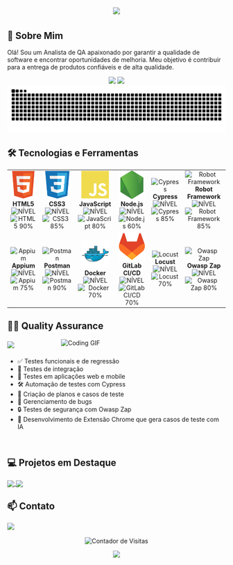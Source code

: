 <!-- Título com animação -->
<h1 align="center">
  <img src="https://readme-typing-svg.herokuapp.com/?lines=Olá,+Mundo!+👋;Eu+sou+Jean+Carlos!&center=true&size=30&theme=dracula">
</h1>

<!-- Seção sobre mim -->
## 🚀 Sobre Mim
Olá! Sou um Analista de QA apaixonado por garantir a qualidade de software e encontrar oportunidades de melhoria. Meu objetivo é contribuir para a entrega de produtos confiáveis e de alta qualidade.

<!-- GitHub Stats -->
<div align="center">
  <img height="180em" src="https://github-readme-stats.vercel.app/api?username=JeanCarlos88&show_icons=true&theme=dracula&include_all_commits=true&count_private=true"/>
  <img height="180em" src="https://github-readme-stats.vercel.app/api/top-langs/?username=JeanCarlos88&layout=compact&langs_count=7&theme=dracula"/>
</div>


<!-- Snake animation -->
<picture>
  <source
    media="(prefers-color-scheme: dark)"
    srcset="https://raw.githubusercontent.com/JeanCarlos88/JeanCarlos88/output/github-contribution-grid-snake-dark.svg"
  />
  <source
    media="(prefers-color-scheme: light)"
    srcset="https://raw.githubusercontent.com/JeanCarlos88/JeanCarlos88/output/github-contribution-grid-snake.svg"
  />
  <img
    alt="github contribution grid snake animation"
    src="https://raw.githubusercontent.com/JeanCarlos88/JeanCarlos88/output/github-contribution-grid-snake.svg"
  />
</picture>

<!-- Tecnologias -->
## 🛠️ Tecnologias e Ferramentas

<table align="center" border="0" cellspacing="0" cellpadding="10">
<tr>
  <td align="center">
    <img width="65" height="65" src="https://raw.githubusercontent.com/devicons/devicon/master/icons/html5/html5-original.svg" alt="HTML5"><br>
    <strong>HTML5</strong><br>
    <img src="https://img.shields.io/badge/NÍVEL-20232a?style=for-the-badge" alt="NÍVEL">
    <img src="https://img.shields.io/badge/90%25-FF5757?style=for-the-badge" alt="HTML5 90%">
  </td>
  <td align="center">
    <img width="65" height="65" src="https://raw.githubusercontent.com/devicons/devicon/master/icons/css3/css3-original.svg" alt="CSS3"><br>
    <strong>CSS3</strong><br>
    <img src="https://img.shields.io/badge/NÍVEL-20232a?style=for-the-badge" alt="NÍVEL">
    <img src="https://img.shields.io/badge/85%25-57A5FF?style=for-the-badge" alt="CSS3 85%">
  </td>
  <td align="center">
    <img width="65" height="65" src="https://raw.githubusercontent.com/devicons/devicon/master/icons/javascript/javascript-plain.svg" alt="JavaScript"><br>
    <strong>JavaScript</strong><br>
    <img src="https://img.shields.io/badge/NÍVEL-20232a?style=for-the-badge" alt="NÍVEL">
    <img src="https://img.shields.io/badge/80%25-F7DF1E?style=for-the-badge" alt="JavaScript 80%">
  </td>
  <td align="center">
    <img width="65" height="65" src="https://raw.githubusercontent.com/devicons/devicon/master/icons/nodejs/nodejs-original.svg" alt="Node.js"><br>
    <strong>Node.js</strong><br>
    <img src="https://img.shields.io/badge/NÍVEL-20232a?style=for-the-badge" alt="NÍVEL">
    <img src="https://img.shields.io/badge/60%25-339933?style=for-the-badge" alt="Node.js 60%">
  </td>
  <td align="center">
    <img width="65" height="65" src="https://www.stickersdevs.com.br/wp-content/uploads/2023/03/cypress_sticker_adesivo-800x800.jpg" alt="Cypress"><br>
    <strong>Cypress</strong><br>
    <img src="https://img.shields.io/badge/NÍVEL-20232a?style=for-the-badge" alt="NÍVEL">
    <img src="https://img.shields.io/badge/85%25-00c0b5?style=for-the-badge" alt="Cypress 85%">
  </td>
  <td align="center">
    <img width="65" height="65" src="https://cdn.worldvectorlogo.com/logos/robot-framework.svg" alt="Robot Framework"><br>
    <strong>Robot Framework</strong><br>
    <img src="https://img.shields.io/badge/NÍVEL-20232a?style=for-the-badge" alt="NÍVEL">
    <img src="https://img.shields.io/badge/85%25-00c0b5?style=for-the-badge" alt="Robot Framework 85%">
  </td>
</tr>
<tr>
  <td align="center">
    <img width="65" height="65" src="https://cdn.worldvectorlogo.com/logos/appium.svg" alt="Appium"><br>
    <strong>Appium</strong><br>
    <img src="https://img.shields.io/badge/NÍVEL-20232a?style=for-the-badge" alt="NÍVEL">
    <img src="https://img.shields.io/badge/75%25-662d91?style=for-the-badge" alt="Appium 75%">
  </td>
  <td align="center">
    <img width="65" height="65" src="https://www.vectorlogo.zone/logos/getpostman/getpostman-icon.svg" alt="Postman"><br>
    <strong>Postman</strong><br>
    <img src="https://img.shields.io/badge/NÍVEL-20232a?style=for-the-badge" alt="NÍVEL">
    <img src="https://img.shields.io/badge/90%25-FF6C37?style=for-the-badge" alt="Postman 90%">
  </td>
  <td align="center">
    <img width="65" height="65" src="https://raw.githubusercontent.com/devicons/devicon/master/icons/docker/docker-original.svg" alt="Docker"><br>
    <strong>Docker</strong><br>
    <img src="https://img.shields.io/badge/NÍVEL-20232a?style=for-the-badge" alt="NÍVEL">
    <img src="https://img.shields.io/badge/70%25-0db7ed?style=for-the-badge" alt="Docker 70%">
  </td>
  <td align="center">
    <img width="65" height="65" src="https://raw.githubusercontent.com/devicons/devicon/master/icons/gitlab/gitlab-original.svg" alt="GitLab CI/CD"><br>
    <strong>GitLab CI/CD</strong><br>
    <img src="https://img.shields.io/badge/NÍVEL-20232a?style=for-the-badge" alt="NÍVEL">
    <img src="https://img.shields.io/badge/70%25-0db7ed?style=for-the-badge" alt="GitLab CI/CD 70%">
  </td>
  <td align="center">
    <img width="65" height="65" src="https://pbs.twimg.com/profile_images/1808582791661010944/cEr5Fbtn_400x400.jpg" alt="Locust"><br>
    <strong>Locust</strong><br>
    <img src="https://img.shields.io/badge/NÍVEL-20232a?style=for-the-badge" alt="NÍVEL">
    <img src="https://img.shields.io/badge/70%25-65C97A?style=for-the-badge" alt="Locust 70%">
  </td>
  <td align="center">
    <img width="65" height="65" src="https://logos.bugcrowdusercontent.com/logos/2376/fdfa/651b17be/051e0245d787d1f71246d515e88a8564_zap256x256-oversize.png" alt="Owasp Zap"><br>
    <strong>Owasp Zap</strong><br>
    <img src="https://img.shields.io/badge/NÍVEL-20232a?style=for-the-badge" alt="NÍVEL">
    <img src="https://img.shields.io/badge/80%25-FF7A00?style=for-the-badge" alt="Owasp Zap 80%">
  </td>
</tr>
</table>

<!-- Experiência e GIF -->
## 👨‍💻 Quality Assurance

<img align="right" src="https://media.giphy.com/media/qgQUggAC3Pfv687qPC/giphy.gif" alt="Coding GIF" width="380">

<h3>
  <img src="https://readme-typing-svg.herokuapp.com/?lines=Minhas+Experiências:&center=false&size=22&width=250&height=40&color=bd93f9&vCenter=true">
</h3>

- ✅ Testes funcionais e de regressão
- 🔄 Testes de integração
- 📱 Testes em aplicações web e mobile
- 🛠️ Automação de testes com Cypress
- 📝 Criação de planos e casos de teste
- 🐞 Gerenciamento de bugs
- 🔒 Testes de segurança com Owasp Zap
- 🤖 Desenvolvimento de Extensão Chrome que gera casos de teste com IA

<br clear="right"/>

<!-- Seção de projetos em destaque -->
## 💻 Projetos em Destaque

<a href="https://github.com/JeanCarlos88/Cypress_Log_estruturado">
  <img align="center" src="https://github-readme-stats.vercel.app/api/pin/?username=JeanCarlos88&repo=Cypress_Log_estruturado&theme=dracula" />
</a>
<a href="https://github.com/JeanCarlos88/Shopping-Control">
  <img align="center" src="https://github-readme-stats.vercel.app/api/pin/?username=JeanCarlos88&repo=Shopping-Control&theme=dracula" />
</a>


<!-- Redes Sociais -->
## 📫 Contato

<div>
  <a href="https://www.linkedin.com/in/jean-carlos-64b7251aa/" target="_blank">
    <img src="https://img.shields.io/badge/-LinkedIn-%230077B5?style=for-the-badge&logo=linkedin&logoColor=white" target="_blank">
  </a>
 
 
</div>

<!-- Contador de Visitas -->
<p align="center">
  <img src="https://profile-counter.glitch.me/JeanCarlos88/count.svg" alt="Contador de Visitas">
</p>

<p align="center">
  <img src="https://capsule-render.vercel.app/api?type=waving&color=gradient&height=100&section=footer"/>
</p> 
